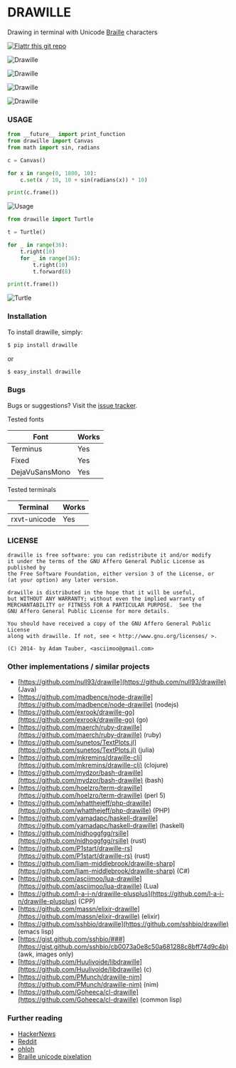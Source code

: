 DRAWILLE
========


Drawing in terminal with Unicode [Braille][] characters

[Braille]: http://en.wikipedia.org/wiki/Braille

[![Flattr this git repo](http://api.flattr.com/button/flattr-badge-large.png)](https://flattr.com/submit/auto?user_id=asciimoo&url=https://github.com/asciimoo/drawille&title=drawille&language=&tags=github&category=software)

![Drawille](docs/images/drawille_01.png)

![Drawille](docs/images/xkcd.png)

![Drawille](docs/images/sine_tracking.gif)

![Drawille](docs/images/rotating_cube.gif)


### USAGE

```python
from __future__ import print_function
from drawille import Canvas
from math import sin, radians

c = Canvas()

for x in range(0, 1800, 10):
    c.set(x / 10, 10 + sin(radians(x)) * 10)

print(c.frame())
```

![Usage](docs/images/usage.png)

```python
from drawille import Turtle

t = Turtle()

for _ in range(36):
    t.right(10)
    for _ in range(36):
        t.right(10)
        t.forward(8)

print(t.frame())
```

![Turtle](docs/images/turtle.png)


### Installation

To install drawille, simply:

```bash
$ pip install drawille
```

or

```bash
$ easy_install drawille
```


### Bugs

Bugs or suggestions? Visit the [issue tracker](https://github.com/asciimoo/drawille/issues).


Tested fonts

| Font           | Works |
| -------------- | ----- |
| Terminus       | Yes   |
| Fixed          | Yes   |
| DejaVuSansMono | Yes   |


Tested terminals

| Terminal     | Works |
| ------------ | ----- |
| rxvt-unicode | Yes   |



### LICENSE

```
drawille is free software: you can redistribute it and/or modify
it under the terms of the GNU Affero General Public License as published by
the Free Software Foundation, either version 3 of the License, or
(at your option) any later version.

drawille is distributed in the hope that it will be useful,
but WITHOUT ANY WARRANTY; without even the implied warranty of
MERCHANTABILITY or FITNESS FOR A PARTICULAR PURPOSE.  See the
GNU Affero General Public License for more details.

You should have received a copy of the GNU Affero General Public License
along with drawille. If not, see < http://www.gnu.org/licenses/ >.

(C) 2014- by Adam Tauber, <asciimoo@gmail.com>
```


### Other implementations / similar projects

 * [https://github.com/null93/drawille](https://github.com/null93/drawille) (Java)
 * [https://github.com/madbence/node-drawille](https://github.com/madbence/node-drawille) (nodejs)
 * [https://github.com/exrook/drawille-go](https://github.com/exrook/drawille-go) (go)
 * [https://github.com/maerch/ruby-drawille](https://github.com/maerch/ruby-drawille) (ruby)
 * [https://github.com/sunetos/TextPlots.jl](https://github.com/sunetos/TextPlots.jl) (julia)
 * [https://github.com/mkremins/drawille-clj](https://github.com/mkremins/drawille-clj) (clojure)
 * [https://github.com/mydzor/bash-drawille](https://github.com/mydzor/bash-drawille) (bash)
 * [https://github.com/hoelzro/term-drawille](https://github.com/hoelzro/term-drawille) (perl 5)
 * [https://github.com/whatthejeff/php-drawille](https://github.com/whatthejeff/php-drawille) (PHP)
 * [https://github.com/yamadapc/haskell-drawille](https://github.com/yamadapc/haskell-drawille) (haskell)
 * [https://github.com/nidhoggfgg/rsille](https://github.com/nidhoggfgg/rsille) (rust)
 * [https://github.com/P1start/drawille-rs](https://github.com/P1start/drawille-rs) (rust)
 * [https://github.com/liam-middlebrook/drawille-sharp](https://github.com/liam-middlebrook/drawille-sharp) (C#)
 * [https://github.com/asciimoo/lua-drawille](https://github.com/asciimoo/lua-drawille) (Lua)
 * [https://github.com/l-a-i-n/drawille-plusplus](https://github.com/l-a-i-n/drawille-plusplus) (CPP)
 * [https://github.com/massn/elixir-drawille](https://github.com/massn/elixir-drawille) (elixir)
 * [https://github.com/sshbio/drawille](https://github.com/sshbio/drawille) (emacs lisp)
 * [https://gist.github.com/sshbio/###](https://gist.github.com/sshbio/cb0073a0e8c50a681288c8bff74d9c4b) (awk, images only)
 * [https://github.com/Huulivoide/libdrawille](https://github.com/Huulivoide/libdrawille) (c)
 * [https://github.com/PMunch/drawille-nim](https://github.com/PMunch/drawille-nim) (nim)
 * [https://github.com/Goheeca/cl-drawille](https://github.com/Goheeca/cl-drawille) (common lisp)


### Further reading

 * [HackerNews](https://news.ycombinator.com/item?id=7776112)
 * [Reddit](http://www.reddit.com/r/programming/comments/263opn/drawille_pixel_graphics_in_a_terminal_using/)
 * [ohloh](http://www.ohloh.net/p/drawille)
 * [Braille unicode pixelation](http://blog.jverkamp.com/2014/05/30/braille-unicode-pixelation/)
